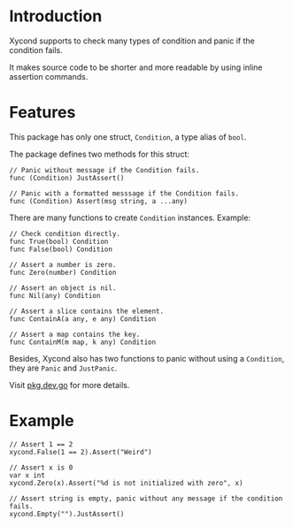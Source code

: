 # Introduction
Xycond supports to check many types of condition and panic if the condition
fails.

It makes source code to be shorter and more readable by using inline assertion
commands.

# Features
This package has only one struct, `Condition`, a type alias of `bool`.

The package defines two methods for this struct:
```golang
// Panic without message if the Condition fails.
func (Condition) JustAssert()

// Panic with a formatted messsage if the Condition fails.
func (Condition) Assert(msg string, a ...any)
```

There are many functions to create `Condition` instances. Example:
```golang
// Check condition directly.
func True(bool) Condition
func False(bool) Condition

// Assert a number is zero.
func Zero(number) Condition

// Assert an object is nil.
func Nil(any) Condition

// Assert a slice contains the element.
func ContainA(a any, e any) Condition

// Assert a map contains the key.
func ContainM(m map, k any) Condition
```

Besides, Xycond also has two functions to panic without using a `Condition`,
they are `Panic` and `JustPanic`.

Visit [pkg.dev.go](https://pkg.go.dev/github.com/xybor/xyplatform/xycond) for
more details.

# Example
```golang
// Assert 1 == 2
xycond.False(1 == 2).Assert("Weird")

// Assert x is 0
var x int
xycond.Zero(x).Assert("%d is not initialized with zero", x)

// Assert string is empty, panic without any message if the condition fails.
xycond.Empty("").JustAssert()
```
